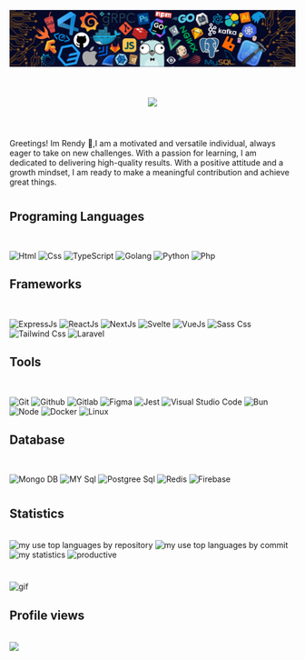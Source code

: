 ![](/header_.png)


#
<h1 align="center">
    <img src="https://readme-typing-svg.herokuapp.com/?font=Righteous&size=35&center=true&vCenter=true&width=500&height=70&duration=4000&lines=Hi+There!+👋;+I'm+Rendy!;+I'm+Fullstack+Web+Developer!;" />
</h1>

<br/>

<p>
  Greetings! Im Rendy 👋,I am a motivated and versatile individual, always eager to take on new challenges. With a passion for learning, I am dedicated to delivering high-quality results. With a positive attitude and a growth mindset, I am ready to make a meaningful contribution and achieve great things.
</p>

#

## Programing Languages 
<br/>
<p align="left">
  <img alt="Html" src="https://skillicons.dev/icons?i=html" />
  <img alt="Css" src="https://skillicons.dev/icons?i=css" />
  <img alt="TypeScript" src="https://skillicons.dev/icons?i=typescript"/>
  <img alt="Golang" src="https://skillicons.dev/icons?i=golang" />
  <img alt="Python" src="https://skillicons.dev/icons?i=python" />
<img alt="Php" src="https://skillicons.dev/icons?i=php" />
</p>


##

## Frameworks 
<br/>
<p align="left">
  <img alt="ExpressJs"  src="https://skillicons.dev/icons?i=express" />
  <img alt="ReactJs"  src="https://skillicons.dev/icons?i=react" />
  <img alt="NextJs" src="https://skillicons.dev/icons?i=next" />
  <img alt="Svelte"  src="https://skillicons.dev/icons?i=svelte" />
  <img alt="VueJs"  src="https://skillicons.dev/icons?i=vue" />
  <img alt="Sass Css"  src="https://skillicons.dev/icons?i=sass" />
   <img alt="Tailwind Css"  src="https://skillicons.dev/icons?i=tailwind" />
    <img alt="Laravel"  src="https://skillicons.dev/icons?i=laravel" />
</p>

##

## Tools
<br/>
<p align="left">
<img alt="Git" src="https://skillicons.dev/icons?i=git"/>
   <img alt="Github" src="https://skillicons.dev/icons?i=github"/>
   <img alt="Gitlab" src="https://skillicons.dev/icons?i=gitlab"/>
  <img alt="Figma" src="https://skillicons.dev/icons?i=figma"/>
  <img alt="Jest" src="https://skillicons.dev/icons?i=jest"/>
  <img alt="Visual Studio Code"  src="https://skillicons.dev/icons?i=vscode" />
  <img alt="Bun" src="https://skillicons.dev/icons?i=bun"/>
  <img alt="Node" src="https://skillicons.dev/icons?i=nodejs"/>
  <img alt="Docker" src="https://skillicons.dev/icons?i=docker"/>
     <img alt="Linux" src="https://skillicons.dev/icons?i=linux"/>
</p>

##

## Database
<br/>
<p align="left">
<img alt="Mongo DB"  src="https://skillicons.dev/icons?i=mongodb" />
<img alt="MY Sql"  src="https://skillicons.dev/icons?i=mysql" />
<img alt="Postgree Sql"  src="https://skillicons.dev/icons?i=postgres" />
  <img alt="Redis" src="https://skillicons.dev/icons?i=redis"/>
    <img alt="Firebase" src="https://skillicons.dev/icons?i=firebase"/>
</p>

#

## Statistics 
<div align="left" >
  <br/>
<img alt="my use top languages by repository" src="https://github-readme-stats.vercel.app/api/top-langs/?username=rendy278&layout=compact&card_width=400&hide=Jupyter%20Notebook,HTML,CSS"/>
<img  alt="my use top languages by commit" src="http://github-profile-summary-cards.vercel.app/api/cards/most-commit-language?username=rendy278&theme=github"/>
<img  alt="my statistics" src="https://github-readme-stats.vercel.app/api?username=rendy278&show_icons=true&theme=radical)"/>
<img  alt="productive" src="http://github-profile-summary-cards.vercel.app/api/cards/productive-time?username=rendy278&theme=github&utcOffset=8"/>
</div>

#

<div align="left" >
<img src="https://cdn.dribbble.com/users/1059583/screenshots/4171367/media/5c8264a20b247115b68e6c2f4c97d5e6.gif" alt="gif" />
</div>

## Profile views 
<br/>
<a href="https://u8views.com/github/rendy278"><img src="https://u8views.com/api/v1/github/profiles/114122187/views/day-week-month-total-count.svg"></a>

#
